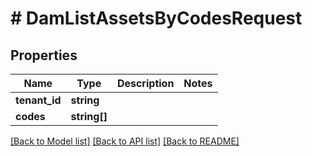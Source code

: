 # # DamListAssetsByCodesRequest


## Properties


Name | Type | Description | Notes
------------ | ------------- | ------------- | -------------
**tenant_id**| **string** |   |
**codes**| **string[]** |   |


[[Back to Model list]](../../README.md#models) [[Back to API list]](../../README.md#endpoints) [[Back to README]](../../README.md)